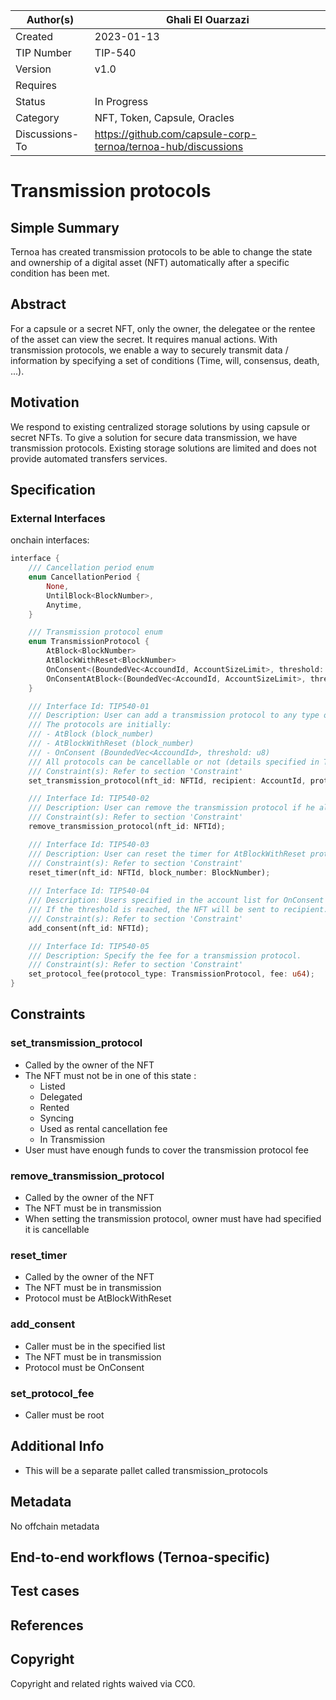 | Author(s)      | Ghali El Ouarzazi |
| ----------- | ----------- |
| Created   | 2023-01-13       |
| TIP Number   | TIP-540       |
| Version   | v1.0       |
| Requires   | <Link to Basic NFT TIP here>       |
| Status | In Progress       |
| Category   | NFT, Token, Capsule, Oracles       |
| Discussions-To   | https://github.com/capsule-corp-ternoa/ternoa-hub/discussions     |

# Transmission protocols

## Simple Summary

Ternoa has created transmission protocols to be able to change the state and ownership of a digital asset (NFT) automatically after a specific condition has been met. 

## Abstract

For a capsule or a secret NFT, only the owner, the delegatee or the rentee of the asset can view the secret. It requires manual actions.
With transmission protocols, we enable a way to securely transmit data / information by specifying a set of conditions (Time, will, consensus, death, ...).

## Motivation

We respond to existing centralized storage solutions by using capsule or secret NFTs.
To give a solution for secure data transmission, we have transmission protocols. 
Existing storage solutions are limited and does not provide automated transfers services.

## Specification

### External Interfaces

onchain interfaces:

```rust
interface {
	/// Cancellation period enum
	enum CancellationPeriod {
		None,
		UntilBlock<BlockNumber>,
		Anytime,
	}

	/// Transmission protocol enum
	enum TransmissionProtocol {
		AtBlock<BlockNumber>
		AtBlockWithReset<BlockNumber>
		OnConsent<(BoundedVec<AccoundId, AccountSizeLimit>, threshold: u8)>
		OnConsentAtBlock<(BoundedVec<AccoundId, AccountSizeLimit>, threshold: u8, BlockNumber)>
	}

	/// Interface Id: TIP540-01
	/// Description: User can add a transmission protocol to any type of NFT. 
	/// The protocols are initially: 
	/// - AtBlock (block_number)
	/// - AtBlockWithReset (block_number)
	/// - OnConsent (BoundedVec<AccoundId>, threshold: u8)
	/// All protocols can be cancellable or not (details specified in TransmissionProtocol struct)
	/// Constraint(s): Refer to section 'Constraint'
	set_transmission_protocol(nft_id: NFTId, recipient: AccountId, protocol: TransmissionProtocol, cancellation_period: CancellationPeriod);

	/// Interface Id: TIP540-02
	/// Description: User can remove the transmission protocol if he allowed it when adding it.
	/// Constraint(s): Refer to section 'Constraint'
	remove_transmission_protocol(nft_id: NFTId);

	/// Interface Id: TIP540-03
	/// Description: User can reset the timer for AtBlockWithReset protocol.
	/// Constraint(s): Refer to section 'Constraint'
	reset_timer(nft_id: NFTId, block_number: BlockNumber);
	
	/// Interface Id: TIP540-04
	/// Description: Users specified in the account list for OnConsent protocol can add their consent to send the NFT.
	/// If the threshold is reached, the NFT will be sent to recipient.
	/// Constraint(s): Refer to section 'Constraint'
	add_consent(nft_id: NFTId);

	/// Interface Id: TIP540-05
	/// Description: Specify the fee for a transmission protocol.
	/// Constraint(s): Refer to section 'Constraint'
	set_protocol_fee(protocol_type: TransmissionProtocol, fee: u64);
}

```

## Constraints

### set_transmission_protocol
- Called by the owner of the NFT
- The NFT must not be in one of this state : 
	- Listed
	- Delegated
	- Rented
	- Syncing
	- Used as rental cancellation fee
	- In Transmission
- User must have enough funds to cover the transmission protocol fee

### remove_transmission_protocol
- Called by the owner of the NFT
- The NFT must be in transmission
- When setting the transmission protocol, owner must have had specified it is cancellable

### reset_timer
- Called by the owner of the NFT
- The NFT must be in transmission
- Protocol must be AtBlockWithReset

### add_consent
- Caller must be in the specified list
- The NFT must be in transmission
- Protocol must be OnConsent

### set_protocol_fee
- Caller must be root

## Additional Info
- This will be a separate pallet called transmission_protocols

## Metadata

No offchain metadata

## End-to-end workflows (Ternoa-specific)

## Test cases

## References

## Copyright

Copyright and related rights waived via CC0.
